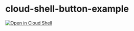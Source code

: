# cloud-shell-button-example

[![Open in Cloud Shell](https://gstatic.com/cloudssh/images/open-btn.svg)](https://ssh.cloud.google.com/cloudshell/editor?cloudshell_git_repo=https%3A%2F%2Fgithub.com%2Fviglesiasce%2Fcloud-shell-button-example&cloudshell_print=print.txt&cloudshell_open_in_editor=README.md&cloudshell_tutorial=tutorial.md&cloudshell_workspace=.&show=ide%2Cterminal)
